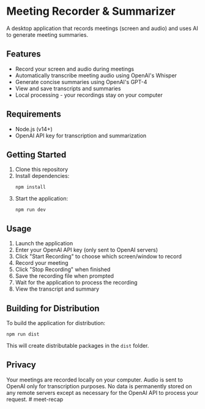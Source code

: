 # Meeting Recorder & Summarizer

A desktop application that records meetings (screen and audio) and uses AI to generate meeting summaries.

## Features

- Record your screen and audio during meetings
- Automatically transcribe meeting audio using OpenAI's Whisper
- Generate concise summaries using OpenAI's GPT-4
- View and save transcripts and summaries
- Local processing - your recordings stay on your computer

## Requirements

- Node.js (v14+)
- OpenAI API key for transcription and summarization

## Getting Started

1. Clone this repository
2. Install dependencies:
   ```
   npm install
   ```
3. Start the application:
   ```
   npm run dev
   ```

## Usage

1. Launch the application
2. Enter your OpenAI API key (only sent to OpenAI servers)
3. Click "Start Recording" to choose which screen/window to record
4. Record your meeting
5. Click "Stop Recording" when finished
6. Save the recording file when prompted
7. Wait for the application to process the recording
8. View the transcript and summary

## Building for Distribution

To build the application for distribution:

```
npm run dist
```

This will create distributable packages in the `dist` folder.

## Privacy

Your meetings are recorded locally on your computer. Audio is sent to OpenAI only for transcription purposes. No data is permanently stored on any remote servers except as necessary for the OpenAI API to process your request. # meet-recap
